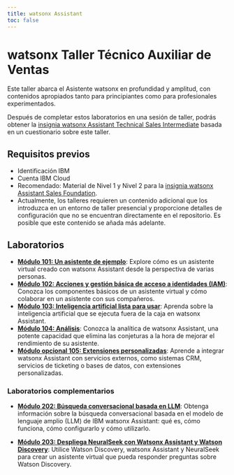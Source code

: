 ```yaml
---
title: watsonx Assistant
toc: false
---
```

# watsonx Taller Técnico Auxiliar de Ventas

Este taller abarca el Asistente watsonx en profundidad y amplitud, con contenidos apropiados tanto para principiantes como para profesionales experimentados.

Después de completar estos laboratorios en una sesión de taller, podrás obtener la [insignia watsonx Assistant Technical Sales Intermediate](https://www.credly.com/org/ibm/badge/watson-assistant-technical-sales-intermediate) basada en un cuestionario sobre este taller.

## Requisitos previos

*   Identificación IBM
*   Cuenta IBM Cloud
*   Recomendado: Material de Nivel 1 y Nivel 2 para la [insignia watsonx Assistant Sales Foundation](https://www.credly.com/org/ibm/badge/watson-assistant-sales-foundation.1).
*   Actualmente, los talleres requieren un contenido adicional que los introduzca en un entorno de taller presencial y proporcione detalles de configuración que no se encuentran directamente en el repositorio. Es posible que este contenido se añada más adelante.

## Laboratorios

*   **[Módulo 101: Un asistente de ejemplo](/watsonx/assistant/101)**: Explore cómo es un asistente virtual creado con watsonx Assistant desde la perspectiva de varias personas.
*   **[Módulo 102: Acciones y gestión básica de acceso a identidades (IAM)](/watsonx/assistant/102)**: Conozca los componentes básicos de un asistente virtual y cómo colaborar en un asistente con sus compañeros.
*   **[Módulo 103: Inteligencia artificial lista para usar](/watsonx/assistant/102)**: Aprenda sobre la inteligencia artificial que se ejecuta fuera de la caja en watsonx Assistant.
*   **[Módulo 104: Análisis](/watsonx/assistant/104)**: Conozca la analítica de watsonx Assistant, una potente capacidad que elimina las conjeturas a la hora de mejorar el rendimiento de su asistente.
*   **[Módulo opcional 105: Extensiones personalizadas](/watsonx/assistant/105)**: Aprende a integrar watsonx Assistant con servicios externos, como sistemas CRM, servicios de ticketing o bases de datos, con extensiones personalizadas.

### Laboratorios complementarios

*   **[Módulo 202: Búsqueda conversacional basada en LLM](/watsonx/assistant/202)**: Obtenga información sobre la búsqueda conversacional basada en el modelo de lenguaje amplio (LLM) de IBM watsonx Assistant: qué es, cómo funciona, cómo configurarlo y cómo utilizarlo.

*   **[Módulo 203: Despliega NeuralSeek con Watsonx Assistant y Watson Discovery](/watsonx/assistant/203)**: Utilice Watson Discovery, watsonx Assistant y NeuralSeek para crear un asistente virtual que pueda responder preguntas sobre Watson Discovery.
